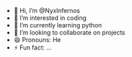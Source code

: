 - 👋 Hi, I’m @NyxInfernos
- 👀 I’m interested in coding
- 🌱 I’m currently learning python
- 💞️ I’m looking to collaborate on projects
- 😄 Pronouns: He
- ⚡ Fun fact: ...

<!---
NyxInfernos/NyxInfernos is a ✨ special ✨ repository because its `README.md` (this file) appears on your GitHub profile.
You can click the Preview link to take a look at your changes.
--->
